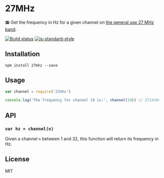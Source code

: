 # 27MHz

📻 Get the frequency in Hz for a given channel on [the general use 27
MHz band](http://www.ukrcc.org/27mhz.html).

[![Build status](https://travis-ci.org/watson/27mhz.svg?branch=master)](https://travis-ci.org/watson/27mhz)
[![js-standard-style](https://img.shields.io/badge/code%20style-standard-brightgreen.svg?style=flat)](https://github.com/feross/standard)

## Installation

```
npm install 27mhz --save
```

## Usage

```js
var channel = require('27mhz')

console.log('The frequency for channel 19 is:', channel(19)) // 27145000
```

## API

### `var hz = channel(n)`

Given a channel `n` between 1 and 32, this function will return its
frequency in Hz.

## License

MIT
